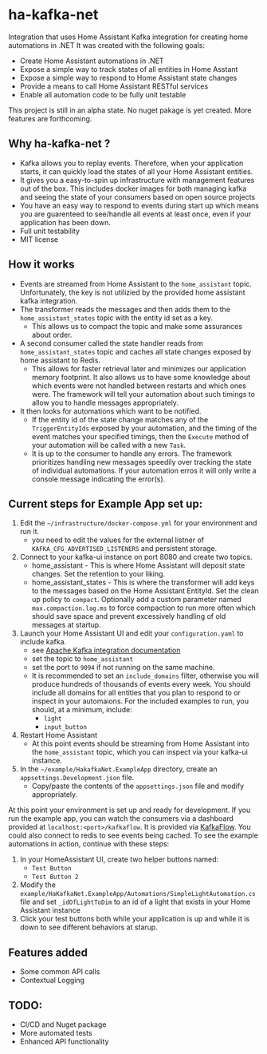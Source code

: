 # ha-kafka-net
Integration that uses Home Assistant Kafka integration for creating home automations in .NET
It was created with the following goals:
* Create Home Assistant automations in .NET
* Expose a simple way to track states of all entities in Home Asstant
* Expose a simple way to respond to Home Assistant state changes
* Provide a means to call Home Assistant RESTful services
* Enable all automation code to be fully unit testable

This project is still in an alpha state. No nuget pakage is yet created. More features are forthcoming.

## Why ha-kafka-net ?
* Kafka allows you to replay events. Therefore, when your application starts, it can quickly load the states of all your Home Assistant entities.
* It gives you a easy-to-spin up infrastructure with management features out of the box. This includes docker images for both managing kafka and seeing the state of your consumers based on open source projects
* You have an easy way to respond to events during start up which means you are guarenteed to see/handle all events at least once, even if your application has been down.
* Full unit testability
* MIT license

## How it works
* Events are streamed from Home Assistant to the `home_assistant` topic. Unfortunately, the key is not utilizied by the provided home assistant kafka integration. 
* The transformer reads the messages and then adds them to the `home_assistant_states` topic with the entity id set as a key.
  - This allows us to compact the topic and make some assurances about order.
* A second consumer called the state handler reads from `home_assistant_states` topic and caches all state changes exposed by home assistant to Redis.
  - This allows for faster retrieval later and minimizes our application memory footprint. It also allows us to have some knowledge about which events were not handled between restarts and which ones were. The framework will tell your automation about such timings to allow you to handle messages appropriately.
* It then looks for automations which want to be notified.
  - If the entity id of the state change matches any of the `TriggerEntityIds` exposed by your automation, and the timing of the event matches your specified timings, then the `Execute` method of your automation will be called with a new `Task`.
  - It is up to the consumer to handle any errors. The framework prioritizes handling new messages speedily over tracking the state of individual automations. If your automation erros it will only write a console message indicating the error(s).

## Current steps for Example App set up:
1. Edit the `~/infrastructure/docker-compose.yml` for your environment and run it.
   - you  need to edit the values for the external listner of `KAFKA_CFG_ADVERTISED_LISTENERS` and persistent storage.
2. Connect to your kafka-ui instance on port 8080 and create two topics.
   - home_assistant - This is where Home Assistant will deposit state changes. Set the retention to your liking.
   - home_assistant_states - This is where the transformer will add keys to the messages based on the Home Assistant EntityId. Set the clean up policy to `compact`. Optionally add a custom parameter named `max.compaction.lag.ms` to force compaction to run more often which should save space and prevent excessively handling of old messages at startup.
3. Launch your Home Assistant UI and edit your `configuration.yaml` to include kafka.
   - see [Apache Kafka integration documentation](https://www.home-assistant.io/integrations/apache_kafka/)
   - set the topic to `home_assistant`
   - set the port to `9094` if not running on the same machine.
   - It is recommended to set an `include_domains` filter, otherwise you will produce hundreds of thousands of events every week. You should include all domains for all entities that you plan to respond to or inspect in your automaions. For the included examples to run, you should, at a minimum, include:
     - `light`
     - `input_button`
4. Restart Home Assistant
   - At this point events should be streaming from Home Assistant into the `home_assistant` topic, which you can inspect via your kafka-ui instance.
5. In the `~/example/HakafkaNet.ExampleApp` directory, create an `appsettings.Development.json` file.
   - Copy/paste the contents of the `appsettings.json` file and modify appropriately.

At this point your environment is set up and ready for development. If you run the example app, you can watch the consumers via a dashboard provided at  `localhost:<port>/kafkaflow`. It is provided via [KafkaFlow](https://github.com/Farfetch/kafkaflow). You could also connect to redis to see events being cached. To see the example automations in action, continue with these steps:
1. In your HomeAssistant UI, create two helper buttons named:
   - `Test Button`
   - `Test Button 2`
2. Modify the `example/HaKafkaNet.ExampleApp/Automations/SimpleLightAutomation.cs` file and set `_idOfLightToDim` to an id of a light that exists in your Home Assistant instance
3. Click your test buttons both while your application is up and while it is down to see different behaviors at starup.

## Features added
* Some common API calls
* Contextual Logging

## TODO:
* CI/CD and Nuget package
* More automated tests
* Enhanced API functionality
